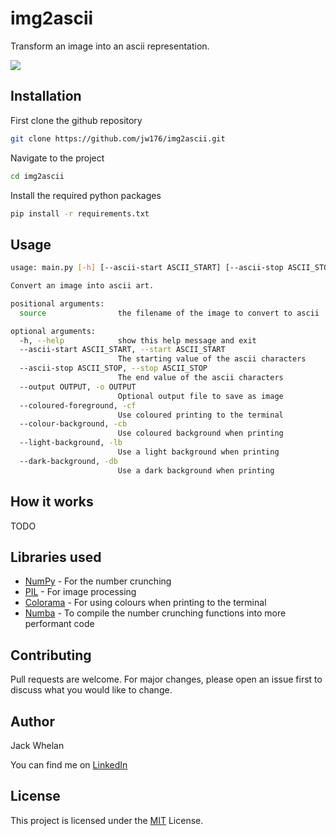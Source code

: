 # img2ascii
Transform an image into an ascii representation.

![](readme_assets/Mario.gif)

## Installation

First clone the github repository

```bash
git clone https://github.com/jw176/img2ascii.git
```

Navigate to the project

```bash
cd img2ascii
```

Install the required python packages

```bash
pip install -r requirements.txt
```

## Usage

```bash
usage: main.py [-h] [--ascii-start ASCII_START] [--ascii-stop ASCII_STOP] [--output OUTPUT] [--coloured-foreground] [--colour-background | --light-background | --dark-background] source

Convert an image into ascii art.

positional arguments:
  source                the filename of the image to convert to ascii

optional arguments:
  -h, --help            show this help message and exit
  --ascii-start ASCII_START, --start ASCII_START
                        The starting value of the ascii characters
  --ascii-stop ASCII_STOP, --stop ASCII_STOP
                        The end value of the ascii characters
  --output OUTPUT, -o OUTPUT
                        Optional output file to save as image
  --coloured-foreground, -cf
                        Use coloured printing to the terminal
  --colour-background, -cb
                        Use coloured background when printing
  --light-background, -lb
                        Use a light background when printing
  --dark-background, -db
                        Use a dark background when printing
```

## How it works

TODO

## Libraries used

 - [NumPy](https://numpy.org/) - For the number crunching
 - [PIL](https://pillow.readthedocs.io/en/stable/) - For image processing
 - [Colorama](https://pypi.org/project/colorama/) - For using colours when printing to the terminal
 - [Numba](https://numba.pydata.org/) - To compile the number crunching functions into more performant code

## Contributing
Pull requests are welcome. For major changes, please open an issue first to discuss what you would like to change.

## Author
Jack Whelan

You can find me on [LinkedIn](https://www.linkedin.com/in/jack-whelan-1707491aa) 

## License
This project is licensed under the [MIT](LICENSE) License.
